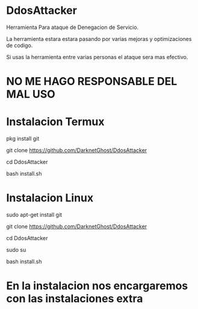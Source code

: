 # DdosAttacker
Herramienta Para ataque de Denegacion de Servicio.

La herramienta estara estara pasando por varias mejoras y optimizaciones de codigo.

Si usas la herramienta entre varias personas el ataque sera mas efectivo.

# NO ME HAGO RESPONSABLE DEL MAL USO

# Instalacion Termux
pkg install git

git clone https://github.com/DarknetGhost/DdosAttacker

cd DdosAttacker

bash install.sh

# Instalacion Linux

sudo apt-get install git

git clone https://github.com/DarknetGhost/DdosAttacker

cd DdosAttacker

sudo su

bash install.sh

# En la instalacion nos encargaremos con las instalaciones extra

